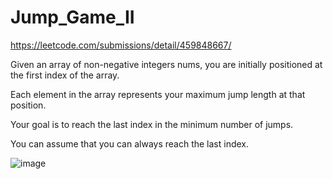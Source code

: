 # Jump_Game_II
https://leetcode.com/submissions/detail/459848667/

Given an array of non-negative integers nums, you are initially positioned at the first index of the array.

Each element in the array represents your maximum jump length at that position.

Your goal is to reach the last index in the minimum number of jumps.

You can assume that you can always reach the last index.


![image](https://user-images.githubusercontent.com/52672743/121084405-47275700-c7e9-11eb-82d0-07d13837a3cb.png)
